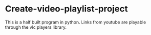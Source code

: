 # Create-video-playlist-project
This is a half built program in python. Links from youtube are playable through the vlc players library. 
